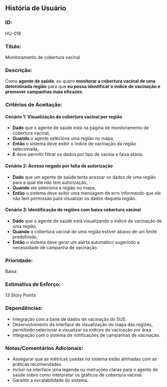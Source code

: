 ## **História de Usuário**

### **ID:**  
HU-018

### **Título:**  
Monitoramento de cobertura vacinal

### **Descrição:**  
Como **agente de saúde**, eu quero **monitorar a cobertura vacinal de uma determinada região** para que **eu possa identificar o índice de vacinação e promover campanhas mais eficazes**.

### **Critérios de Aceitação:**

#### Cenário 1: Visualização da cobertura vacinal por região
- **Dado** que o agente de saúde está na página de monitoramento de cobertura vacinal,
- **Quando** o agente seleciona uma região no mapa,
- **Então** o sistema deve exibir o índice de vacinação da região selecionada,
- **E** deve permitir filtrar os dados por tipo de vacina e faixa etária.

#### Cenário 2: Acesso negado por falta de autorização
- **Dado** que um agente de saúde tenta acessar os dados de uma região para a qual ele não tem autorização,
- **Quando** ele seleciona a região no mapa,
- **Então** o sistema deve exibir uma mensagem de erro informando que ele não tem permissão para visualizar os dados daquela região.

#### Cenário 3: Identificação de regiões com baixa cobertura vacinal
- **Dado** que o agente de saúde está visualizando o índice de vacinação de uma região,
- **Quando** a cobertura vacinal de uma região estiver abaixo de um limite predefinido,
- **Então** o sistema deve gerar um alerta automático sugerindo a necessidade de campanha de vacinação.

### **Prioridade:**  
Baixa

### **Estimativa de Esforço:**  
13 Story Points 

### **Dependências:**  
- Integração com a base de dados de vacinação do SUS.
- Desenvolvimento da interface de visualização do mapa das regiões, permitindo selecionar e visualizar os índices de vacinação por área.
- Integração com o sistema de notificações de campanhas de vacinação.

### **Notas/Comentários Adicionais:**
- Assegurar que as métricas usadas no sistema estão alinhadas com as práticas recomendadas.
- Incluir na interface uma legenda ou instruções claras para o agente de saúde sobre como interpretar os gráficos de cobertura vacinal.
- Garantir a escalabilidade do sistema.
